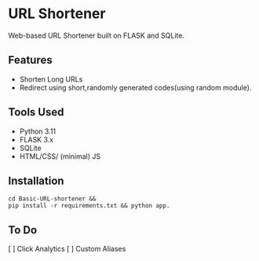 # URL Shortener
Web-based URL Shortener built on FLASK and SQLite.  

## Features
- Shorten Long URLs
- Redirect using short,randomly generated codes(using random module).  
## Tools Used
- Python 3.11
- FLASK 3.x
- SQLite
- HTML/CSS/ (minimal) JS

## Installation
```git clone https://github.com/barelogic/Basic-URL-shortener &&
cd Basic-URL-shortener && 
pip install -r requirements.txt && python app.
```
## To Do 
[ ] Click Analytics
[ ] Custom Aliases

